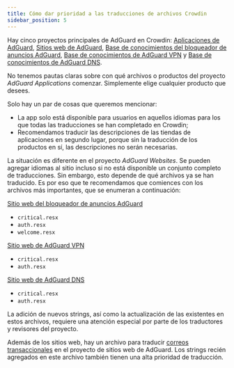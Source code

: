 ```yaml
---
title: Cómo dar prioridad a las traducciones de archivos Crowdin
sidebar_position: 5
---
```


Hay cinco proyectos principales de AdGuard en Crowdin: [Aplicaciones de AdGuard](https://crowdin.com/project/adguard-applications), [Sitios web de AdGuard](https://crowdin.com/project/adguard-websites), [Base de conocimientos del bloqueador de anuncios AdGuard](https://crowdin.com/project/adguard-knowledge-base), [Base de conocimientos de AdGuard VPN](https://crowdin.com/project/adguard-vpn-knowledge-base) y [Base de conocimientos de AdGuard DNS](https://crowdin.com/project/adguard-knowledge-bases).

No tenemos pautas claras sobre con qué archivos o productos del proyecto *AdGuard Applications* comenzar. Simplemente elige cualquier producto que desees.

Solo hay un par de cosas que queremos mencionar:

- La app solo está disponible para usuarios en aquellos idiomas para los que todas las traducciones se han completado en Crowdin;
- Recomendamos traducir las descripciones de las tiendas de aplicaciones en segundo lugar, porque sin la traducción de los productos en sí, las descripciones no serán necesarias.

La situación es diferente en el proyecto *AdGuard Websites*. Se pueden agregar idiomas al sitio incluso si no está disponible un conjunto completo de traducciones. Sin embargo, esto depende de qué archivos ya se han traducido. Es por eso que te recomendamos que comiences con los archivos más importantes, que se enumeran a continuación:

[Sitio web del bloqueador de anuncios AdGuard](https://crowdin.com/project/adguard-websites/en#/adguard.com)

- `critical.resx`
- `auth.resx`
- `welcome.resx`

[Sitio web de AdGuard VPN](https://crowdin.com/project/adguard-websites/en#/adguard-vpn.com)

- `critical.resx`
- `auth.resx`

[Sitio web de AdGuard DNS](https://crowdin.com/project/adguard-websites/en#/adguard-dns.com)

- `critical.resx`
- `auth.resx`

La adición de nuevos strings, así como la actualización de las existentes en estos archivos, requiere una atención especial por parte de los traductores y revisores del proyecto.

Además de los sitios web, hay un archivo para traducir [correos transaccionales](https://crowdin.com/project/adguard-websites/en#/emails) en el proyecto de sitios web de AdGuard. Los strings recién agregados en este archivo también tienen una alta prioridad de traducción.
